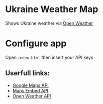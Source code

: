 # Ukraine Weather Map
Shows Ukraine weather via [Open Weather](https://openweathermap.org/)

# Configure app

Open `index.html` then insert your API keys

## Userfull links:
- [Google Maps API](https://developers.google.com/maps/gmp-get-started)
- [Maps Embed API](https://console.cloud.google.com/apis/library/maps-embed-backend.googleapis.com)
- [Open Weather API](https://openweathermap.org/)